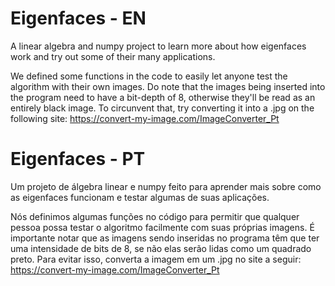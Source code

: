 # Eigenfaces - EN

A linear algebra and numpy project to learn more about how eigenfaces work and try out some of their many applications.

We defined some functions in the code to easily let anyone test the algorithm with their own images. Do note that the images being inserted into the program need to have a bit-depth of 8, otherwise they'll be read as an entirely black image. To circunvent that, try converting it into a .jpg on the following site: https://convert-my-image.com/ImageConverter_Pt



# Eigenfaces - PT

Um projeto de álgebra linear e numpy feito para aprender mais sobre como as eigenfaces funcionam e testar algumas de suas aplicações.

Nós definimos algumas funções no código para permitir que qualquer pessoa possa testar o algoritmo facilmente com suas próprias imagens. É importante notar que as imagens sendo inseridas no programa têm que ter uma intensidade de bits de 8, se não elas serão lidas como um quadrado preto. Para evitar isso, converta a imagem em um .jpg no site a seguir: https://convert-my-image.com/ImageConverter_Pt
